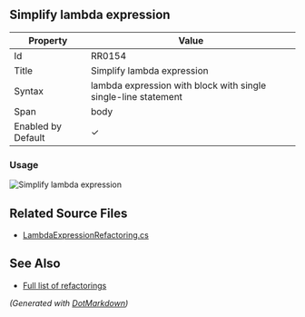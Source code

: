 ## Simplify lambda expression

| Property           | Value                                                           |
| ------------------ | --------------------------------------------------------------- |
| Id                 | RR0154                                                          |
| Title              | Simplify lambda expression                                      |
| Syntax             | lambda expression with block with single single\-line statement |
| Span               | body                                                            |
| Enabled by Default | &#x2713;                                                        |

### Usage

![Simplify lambda expression](../../images/refactorings/SimplifyLambdaExpression.png)

## Related Source Files

* [LambdaExpressionRefactoring.cs](../../src/Refactorings/CSharp/Refactorings/LambdaExpressionRefactoring.cs)

## See Also

* [Full list of refactorings](Refactorings.md)

*\(Generated with [DotMarkdown](http://github.com/JosefPihrt/DotMarkdown)\)*